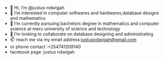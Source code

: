 - 👋 Hi, I’m @justus-ndwigah
- 👀 I’m interested in computer softwares and hardwares,database designs and mathematics
- 🌱 I’m currently pursuing bachelors degree in mathematics and computer science at meru university of science and technology
- 💞️ I’m looking to collaborate on database designing and administrating
- 📫 reach me via my email address:justusndwigah@gmail.com 
- or phone contact :+254741209140
- facebook page :justus ndwigah

<!---
justus-ndwigah/justus-ndwigah is a ✨ special ✨ repository because its `README.md` (this file) appears on your GitHub profile.
You can click the Preview link to take a look at your changes.
--->
